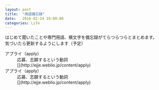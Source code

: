 ```yaml
---
layout: post
title:  "用語備忘録"
date:   2016-02-24 19:00:00
categories: Life
---
```


はじめて聞いたことや専門用語、横文字を備忘録がてらつらつらとまとめます。  
気づいたら更新するようにします（予定）

<dl>
	<dt>アプライ（apply）</dt>
	<dd>応募、志願するという動詞<br />
	[](http://ejje.weblio.jp/content/apply)</dd>
	<dt>アプライ（apply）</dt>
	<dd>応募、志願するという動詞<br />
	[](http://ejje.weblio.jp/content/apply)</dd>
</dl>